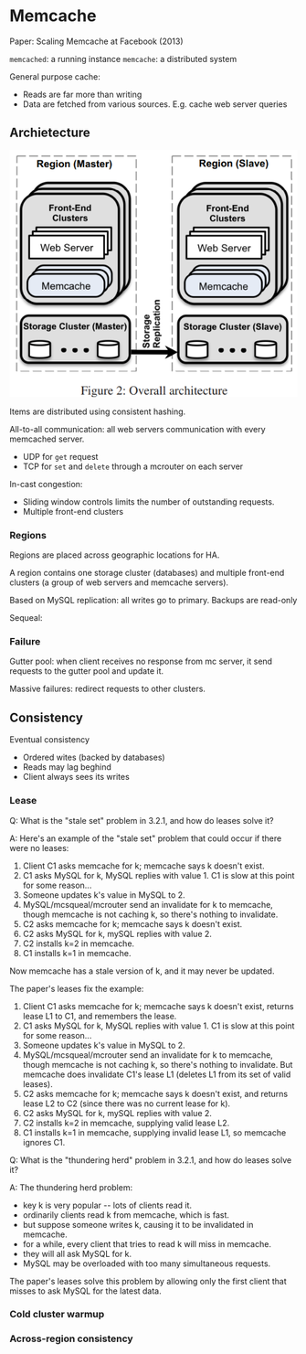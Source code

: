# Memcache

Paper: Scaling Memcache at Facebook (2013)

`memcached`: a running instance
`memcache`: a distributed system

General purpose cache:

- Reads are far more than writing
- Data are fetched from various sources. E.g. cache web server queries

## Archietecture

![](/assets/images/courses/6.824/reading/mc-fig2.png)

Items are distributed using consistent hashing.

All-to-all communication: all web servers communication with every memcached server.

- UDP for `get` request
- TCP for `set` and `delete` through a mcrouter on each server

In-cast congestion:

- Sliding window controls limits the number of outstanding requests.
- Multiple front-end clusters

### Regions

Regions are placed across geographic locations for HA.

A region contains one storage cluster (databases) and multiple front-end clusters (a group of web servers and memcache servers).

Based on MySQL replication: all writes go to primary. Backups are read-only

Sequeal:

### Failure

Gutter pool: when client receives no response from mc server, it send requests to the gutter pool and update it.

Massive failures: redirect requests to other clusters.

## Consistency

Eventual consistency

- Ordered wites (backed by databases)
- Reads may lag beghind 
- Client always sees its writes

### Lease

Q: What is the "stale set" problem in 3.2.1, and how do leases solve it?

A: Here's an example of the "stale set" problem that could occur if
there were no leases:

1. Client C1 asks memcache for k; memcache says k doesn't exist.
2. C1 asks MySQL for k, MySQL replies with value 1.
   C1 is slow at this point for some reason...
3. Someone updates k's value in MySQL to 2.
4. MySQL/mcsqueal/mcrouter send an invalidate for k to memcache,
   though memcache is not caching k, so there's nothing to invalidate.
5. C2 asks memcache for k; memcache says k doesn't exist.
6. C2 asks MySQL for k, mySQL replies with value 2.
7. C2 installs k=2 in memcache.
8. C1 installs k=1 in memcache.

Now memcache has a stale version of k, and it may never be updated.

The paper's leases fix the example:

1. Client C1 asks memcache for k; memcache says k doesn't exist,
   returns lease L1 to C1, and remembers the lease.
2. C1 asks MySQL for k, MySQL replies with value 1.
   C1 is slow at this point for some reason...
3. Someone updates k's value in MySQL to 2.
4. MySQL/mcsqueal/mcrouter send an invalidate for k to memcache,
   though memcache is not caching k, so there's nothing to invalidate.
   But memcache does invalidate C1's lease L1 (deletes L1 from its set
   of valid leases).
5. C2 asks memcache for k; memcache says k doesn't exist,
   and returns lease L2 to C2 (since there was no current lease for k).
6. C2 asks MySQL for k, mySQL replies with value 2.
7. C2 installs k=2 in memcache, supplying valid lease L2.
8. C1 installs k=1 in memcache, supplying invalid lease L1,
   so memcache ignores C1.

Q: What is the "thundering herd" problem in 3.2.1, and how do leases
solve it?

A: The thundering herd problem:

* key k is very popular -- lots of clients read it.
* ordinarily clients read k from memcache, which is fast.
* but suppose someone writes k, causing it to be invalidated in memcache.
* for a while, every client that tries to read k will miss in memcache.
* they will all ask MySQL for k.
* MySQL may be overloaded with too many simultaneous requests.

The paper's leases solve this problem by allowing only the first client that misses to ask MySQL for the latest data.

### Cold cluster warmup

### Across-region consistency
